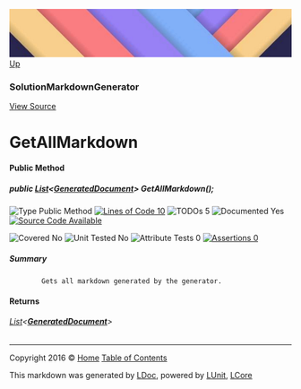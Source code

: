 ![](../Content/LDoc-banner-small.png "")
[Up](SolutionMarkdownGenerator.md)

### SolutionMarkdownGenerator
[View Source](../Markdown/Generators/SolutionMarkdownGenerator.cs)

# GetAllMarkdown

#### Public Method

##### public <a href="https://msdn.microsoft.com/en-us/library/6sh2ey19.aspx" alt="" target="_blank">List</a>&lt;<strong><a href="GeneratedDocument.md" alt="">GeneratedDocument</a></strong>&gt; GetAllMarkdown();

![Type Public Method](http://b.repl.ca/v1/Type-Public%20Method-Blue.png "") [![Lines of Code 10](http://b.repl.ca/v1/Lines%20of%20Code-10-blue.png "")](../Markdown/Generators/SolutionMarkdownGenerator.cs#L745) ![TODOs 5](http://b.repl.ca/v1/TODOs-5-yellow.png "")   ![Documented Yes](http://b.repl.ca/v1/Documented-Yes-brightgreen.png "") [![Source Code Available](http://b.repl.ca/v1/Source%20Code-Available-brightgreen.png "")](../Markdown/Generators/SolutionMarkdownGenerator.cs#L745)

![Covered No](http://b.repl.ca/v1/Covered-No-red.png "") ![Unit Tested No](http://b.repl.ca/v1/Unit%20Tested-No-lightgrey.png "") ![Attribute Tests 0](http://b.repl.ca/v1/Attribute%20Tests-0-lightgrey.png "") [![Assertions 0](http://b.repl.ca/v1/Assertions-0-lightgrey.png "")](../Markdown/Generators/SolutionMarkdownGenerator.cs)

##### Summary

            Gets all markdown generated by the generator.
            

#### Returns

###### <a href="https://msdn.microsoft.com/en-us/library/6sh2ey19.aspx" alt="" target="_blank">List</a>&lt;**[GeneratedDocument](GeneratedDocument.md)**&gt;



---

Copyright 2016 &copy; [Home](../../README.md) [Table of Contents](../../TableOfContents.md)

This markdown was generated by [LDoc](https://github.com/CodeSingularity/LDoc), powered by [LUnit](https://github.com/CodeSingularity/LUnit), [LCore](https://github.com/CodeSingularity/LCore)
